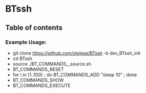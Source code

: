 # BTssh
## Table of contents

### Example Usage:
* git clone https://github.com/stoleas/BTssh -b dev_BTssh_init
* cd BTssh
* source ./BT_COMMANDS__source.sh
* BT_COMMANDS_RESET
* for i in {1..100} ; do BT_COMMANDS_ADD "sleep 10" ; done
* BT_COMMANDS_SHOW
* BT_COMMANDS_EXECUTE
